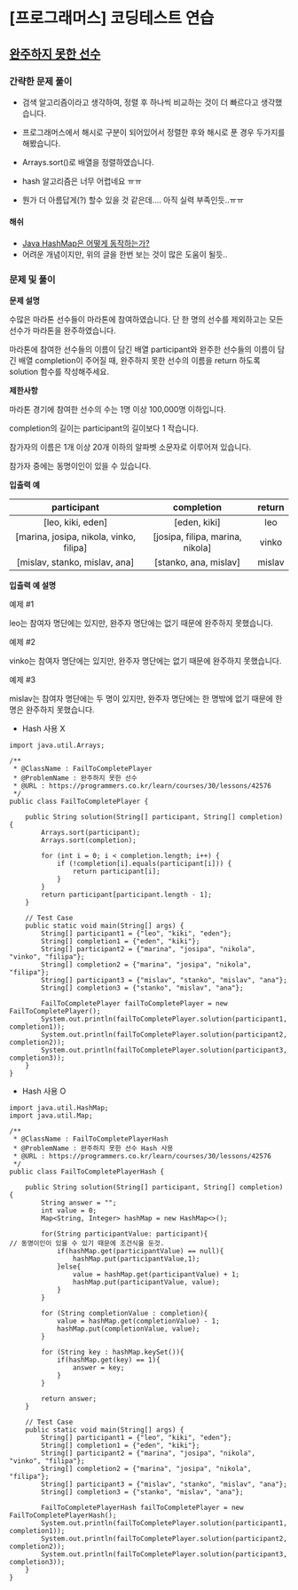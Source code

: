 # [프로그래머스] 코딩테스트 연습

## [완주하지 못한 선수](https://programmers.co.kr/learn/courses/30/lessons/42576)

### 간략한 문제 풀이

- 검색 알고리즘이라고 생각하여, 정렬 후 하나씩 비교하는 것이 더 빠르다고 생각했습니다.

- 프로그래머스에서 해시로 구분이 되어있어서 정렬한 후와 해시로 푼 경우 두가지를 해봤습니다.

- Arrays.sort()로 배열을 정렬하였습니다.

- hash 알고리즘은 너무 어렵네요 ㅠㅠ

- 뭔가 더 아름답게(?) 할수 있을 것 같은데.... 아직 실력 부족인듯..ㅠㅠ

#### 해쉬 

- [Java HashMap은 어떻게 동작하는가?](https://d2.naver.com/helloworld/831311)
- 어려운 개념이지만, 위의 글을 한번 보는 것이 많은 도움이 될듯..

### 문제 및 풀이

**문제 설명**

수많은 마라톤 선수들이 마라톤에 참여하였습니다. 단 한 명의 선수를 제외하고는 모든 선수가 마라톤을 완주하였습니다.

마라톤에 참여한 선수들의 이름이 담긴 배열 participant와 완주한 선수들의 이름이 담긴 배열 completion이 주어질 때, 완주하지 못한 선수의 이름을 return 하도록 solution 함수를 작성해주세요.

**제한사항**

마라톤 경기에 참여한 선수의 수는 1명 이상 100,000명 이하입니다.

completion의 길이는 participant의 길이보다 1 작습니다.

참가자의 이름은 1개 이상 20개 이하의 알파벳 소문자로 이루어져 있습니다.

참가자 중에는 동명이인이 있을 수 있습니다.

**입출력 예**

| participant | completion | return | 
| :---: | :---: | :---: | 
| [leo, kiki, eden] | [eden, kiki] | leo | 
| [marina, josipa, nikola, vinko, filipa] | [josipa, filipa, marina, nikola] | vinko | 
| [mislav, stanko, mislav, ana] | [stanko, ana, mislav] | mislav | 

**입출력 예 설명**

예제 #1

leo는 참여자 명단에는 있지만, 완주자 명단에는 없기 때문에 완주하지 못했습니다.

예제 #2

vinko는 참여자 명단에는 있지만, 완주자 명단에는 없기 때문에 완주하지 못했습니다.

예제 #3

mislav는 참여자 명단에는 두 명이 있지만, 완주자 명단에는 한 명밖에 없기 때문에 한명은 완주하지 못했습니다.

- Hash 사용 X
````
import java.util.Arrays;

/**
 * @ClassName : FailToCompletePlayer
 * @ProblemName : 완주하지 못한 선수
 * @URL : https://programmers.co.kr/learn/courses/30/lessons/42576
 */
public class FailToCompletePlayer {

    public String solution(String[] participant, String[] completion) {
        Arrays.sort(participant);
        Arrays.sort(completion);

        for (int i = 0; i < completion.length; i++) {
            if (!completion[i].equals(participant[i])) {
                return participant[i];
            }
        }
        return participant[participant.length - 1];
    }

    // Test Case
    public static void main(String[] args) {
        String[] participant1 = {"leo", "kiki", "eden"};
        String[] completion1 = {"eden", "kiki"};
        String[] participant2 = {"marina", "josipa", "nikola", "vinko", "filipa"};
        String[] completion2 = {"marina", "josipa", "nikola", "filipa"};
        String[] participant3 = {"mislav", "stanko", "mislav", "ana"};
        String[] completion3 = {"stanko", "mislav", "ana"};

        FailToCompletePlayer failToCompletePlayer = new FailToCompletePlayer();
        System.out.println(failToCompletePlayer.solution(participant1, completion1));
        System.out.println(failToCompletePlayer.solution(participant2, completion2));
        System.out.println(failToCompletePlayer.solution(participant3, completion3));
    }
}
````

- Hash 사용 O
````
import java.util.HashMap;
import java.util.Map;

/**
 * @ClassName : FailToCompletePlayerHash
 * @ProblemName : 완주하지 못한 선수 Hash 사용
 * @URL : https://programmers.co.kr/learn/courses/30/lessons/42576
 */
public class FailToCompletePlayerHash {

    public String solution(String[] participant, String[] completion) {
        String answer = "";
        int value = 0;
        Map<String, Integer> hashMap = new HashMap<>();

        for(String participantValue: participant){                      // 동명이인이 있을 수 있기 때문에 조건식을 둔것. 
            if(hashMap.get(participantValue) == null){
                hashMap.put(participantValue,1);
            }else{
                value = hashMap.get(participantValue) + 1;
                hashMap.put(participantValue, value);
            }
        }

        for (String completionValue : completion){
            value = hashMap.get(completionValue) - 1;
            hashMap.put(completionValue, value);
        }

        for (String key : hashMap.keySet()){
            if(hashMap.get(key) == 1){
                answer = key;
            }
        }

        return answer;
    }

    // Test Case
    public static void main(String[] args) {
        String[] participant1 = {"leo", "kiki", "eden"};
        String[] completion1 = {"eden", "kiki"};
        String[] participant2 = {"marina", "josipa", "nikola", "vinko", "filipa"};
        String[] completion2 = {"marina", "josipa", "nikola", "filipa"};
        String[] participant3 = {"mislav", "stanko", "mislav", "ana"};
        String[] completion3 = {"stanko", "mislav", "ana"};

        FailToCompletePlayerHash failToCompletePlayer = new FailToCompletePlayerHash();
        System.out.println(failToCompletePlayer.solution(participant1, completion1));
        System.out.println(failToCompletePlayer.solution(participant2, completion2));
        System.out.println(failToCompletePlayer.solution(participant3, completion3));
    }
}
````